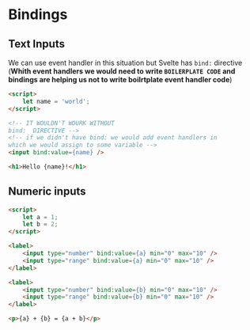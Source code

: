 # Bindings

## Text Inputs

We can use event handler in this situation but Svelte has `bind:` directive (**Whith event handlers we would need to write `BOILERPLATE CODE` and bindings are helping us not to write boilrtplate event handler code**)

```html
<script>
	let name = 'world';
</script>

<!-- IT WOULDN'T WOURK WITHOUT
bind:  DIRECTIVE -->
<!-- if we didn't have bind: we would add event handlers in
which we would assign to some variable -->
<input bind:value={name} />

<h1>Hello {name}!</h1>
```

## Numeric inputs

```html
<script>
	let a = 1;
	let b = 2;
</script>

<label>
	<input type="number" bind:value={a} min="0" max="10" />
	<input type="range" bind:value={a} min="0" max="10" />
</label>

<label>
	<input type="number" bind:value={b} min="0" max="10" />
	<input type="range" bind:value={b} min="0" max="10" />
</label>

<p>{a} + {b} = {a + b}</p>
```